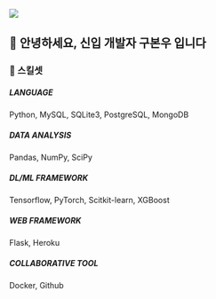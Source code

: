 <a href="https://www.notion.so/Data-Scientist-02384ef21687435fb1245f1d1c02861d" target="_blank"><img src="https://img.shields.io/badge/PORTFOLIO-색코드?style=flat-square&logo=이미지 이름&logoColor=white"/></a>


## 👋 안녕하세요, 신입 개발자 구본우 입니다


### 🌱 스킬셋

##### LANGUAGE

Python, MySQL, SQLite3, PostgreSQL, MongoDB

##### DATA ANALYSIS

Pandas, NumPy, SciPy

##### DL/ML FRAMEWORK

Tensorflow, PyTorch, Scitkit-learn, XGBoost

##### WEB FRAMEWORK

Flask, Heroku

##### COLLABORATIVE TOOL

Docker, Github
<!---
bon-u/bon-u is a ✨ special ✨ repository because its `README.md` (this file) appears on your GitHub profile.
You can click the Preview link to take a look at your changes.
--->
